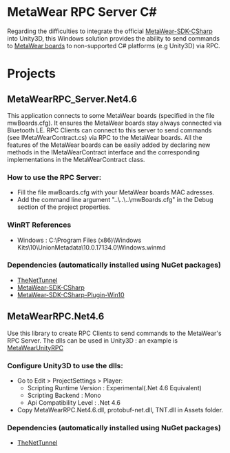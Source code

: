 # MetaWear RPC Server C#
Regarding the difficulties to integrate the official [MetaWear-SDK-CSharp](https://github.com/mbientlab/MetaWear-SDK-CSharp) into Unity3D,
this Windows solution provides the ability to send commands to [MetaWear boards](https://mbientlab.com/metamotionr/) to non-supported C# platforms (e.g Unity3D) via RPC.

# Projects
## MetaWearRPC_Server.Net4.6 
This application connects to some MetaWear boards (specified in the file mwBoards.cfg).
It ensures the MetaWear boards stay always connected via Bluetooth LE.
RPC Clients can connect to this server to send commands (see IMetaWearContract.cs) via RPC to the MetaWear boards.
All the features of the MetaWear boards can be easily added by declaring new methods in the IMetaWearContract interface and the corresponding implementations in the MetaWearContract class.

### How to use the RPC Server:
* Fill the file mwBoards.cfg with your MetaWear boards MAC adresses.
* Add the command line argument "..\\..\\..\\mwBoards.cfg" in the Debug section of the project properties.
### WinRT References
* Windows : C:\Program Files (x86)\Windows Kits\10\UnionMetadata\10.0.17134.0\Windows.winmd
### Dependencies (automatically installed using NuGet packages)
* [TheNetTunnel](https://github.com/tmteam/TheNetTunnel)
* [MetaWear-SDK-CSharp](https://github.com/mbientlab/MetaWear-SDK-CSharp)
* [MetaWear-SDK-CSharp-Plugin-Win10](https://github.com/mbientlab/MetaWear-SDK-CSharp-Plugin-Win10)

## MetaWearRPC.Net4.6 
Use this library to create RPC Clients to send commands to the MetaWear's RPC Server.
The dlls can be used in Unity3D : an example is [MetaWearUnityRPC](https://github.com/ebadier/MetaWearUnityRPC)
### Configure Unity3D to use the dlls:
* Go to Edit > ProjectSettings > Player:
  * Scripting Runtime Version : Experimental(.Net 4.6 Equivalent)
  * Scripting Backend : Mono
  * Api Compatibility Level : .Net 4.6
* Copy MetaWearRPC.Net4.6.dll, protobuf-net.dll, TNT.dll in Assets folder.
### Dependencies (automatically installed using NuGet packages)
* [TheNetTunnel](https://github.com/tmteam/TheNetTunnel)
